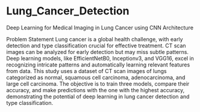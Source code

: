 # Lung_Cancer_Detection
Deep Learning for Medical Imaging in Lung Cancer using CNN Architecture


Problem Statement
Lung cancer is a global health challenge, with early detection and type classification crucial for effective treatment. CT scan images can be analyzed for early detection but may miss subtle patterns. Deep learning models, like EfficientNetB0, Inceptionv3, and VGG16, excel in recognizing intricate patterns and automatically learning relevant features from data. This study uses a dataset of CT scan images of lungs categorized as normal, squamous cell carcinoma, adenocarcinoma, and large cell carcinoma. The objective is to train three models, compare their accuracy, and make predictions with the one with the highest accuracy, demonstrating the potential of deep learning in lung cancer detection and type classification.
